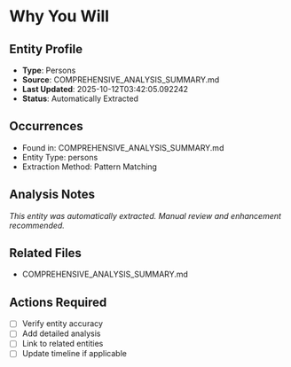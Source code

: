 # Why You Will

## Entity Profile
- **Type**: Persons
- **Source**: COMPREHENSIVE_ANALYSIS_SUMMARY.md
- **Last Updated**: 2025-10-12T03:42:05.092242
- **Status**: Automatically Extracted

## Occurrences
- Found in: COMPREHENSIVE_ANALYSIS_SUMMARY.md
- Entity Type: persons
- Extraction Method: Pattern Matching

## Analysis Notes
*This entity was automatically extracted. Manual review and enhancement recommended.*

## Related Files
- COMPREHENSIVE_ANALYSIS_SUMMARY.md

## Actions Required
- [ ] Verify entity accuracy
- [ ] Add detailed analysis
- [ ] Link to related entities
- [ ] Update timeline if applicable
